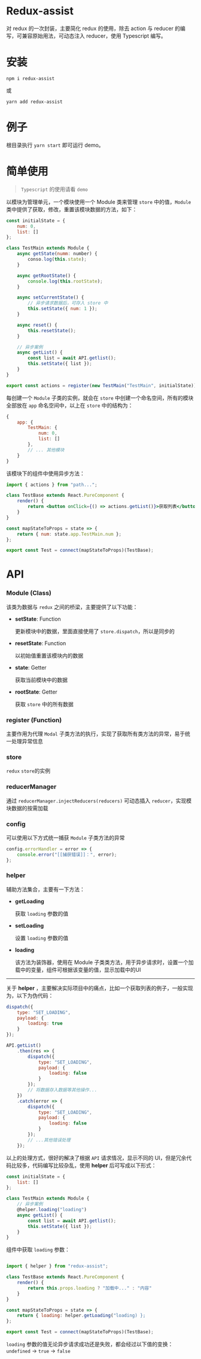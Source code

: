 # Redux-assist

对 redux 的一次封装，主要简化 redux 的使用，除去 action 与 reducer 的编写，可兼容原始用法，可动态注入 reducer，使用 Typescript 编写。

# 安装

```
npm i redux-assist

```

或

```
yarn add redux-assist

```

# 例子

根目录执行 `yarn start` 即可运行 demo。

# 简单使用

> `Typescript` 的使用请看 `demo`

以模块为管理单元，一个模块使用一个 Module 类来管理 `store` 中的值，`Module` 类中提供了获取，修改，重置该模块数据的方法，如下：

```js
const initialState = {
    num: 0,
    list: []
};

class TestMain extends Module {
    async getState(numm: number) {
        conso.log(this.state);
    }

    async getRootState() {
        console.log(this.rootState);
    }

    async setCurrentState() {
        // 异步请求数据后，可存入 store 中
        this.setState({ num: 1 });
    }

    async reset() {
        this.resetState();
    }

    // 异步案例
    async getList() {
        const list = await API.getlist();
        this.setState({ list });
    }
}

export const actions = register(new TestMain("TestMain", initialState));
```

每创建一个 `Module` 子类的实例，就会在 `store` 中创建一个命名空间，所有的模块全部放在 `app` 命名空间中，以上在 `store` 中的结构为：

```js
{
	app: {
		TestMain: {
			num: 0,
			list: []
		},
		// ... 其他模块
	}
}

```

该模块下的组件中使用异步方法：

```jsx
import { actions } from "path...";

class TestBase extends React.PureComponent {
    render() {
        return <button onClick={() => actions.getList()}>获取列表</button>;
    }
}

const mapStateToProps = state => {
    return { num: state.app.TestMain.num };
};

export const Test = connect(mapStateToProps)(TestBase);
```

# API

### Module (Class)

该类为数据与 `redux` 之间的桥梁，主要提供了以下功能：

- 	**setState**: Function

	更新模块中的数据，里面直接使用了 `store.dispatch`，所以是同步的
    
-   **resetState**: Function

    以初始值重置该模块内的数据

-   **state**: Getter

  	获取当前模块中的数据

-   **rootState**: Getter

    获取 `store` 中的所有数据

### register (Function)

主要作用为代理 `Modal` 子类方法的执行，实现了获取所有类方法的异常，易于统一处理异常信息

### store

`redux` `store`的实例

### reducerManager

通过 `reducerManager.injectReducers(reducers)` 可动态插入 `reducer`，实现模块数据的按需加载

### config

可以使用以下方式统一捕获 `Module` 子类方法的异常

```js
config.errorHandler = error => {
    console.error("[[捕获错误]]：", error);
};
```

### helper

辅助方法集合，主要有一下方法：

-   **getLoading**

    获取 `loading` 参数的值

-   **setLoading**

    设置 `loading` 参数的值

-   **loading**

    该方法为装饰器，使用在 Module 子类类方法，用于异步请求时，设置一个加载中的变量，组件可根据该变量的值，显示加载中的UI

---

关于 **helper** ，主要解决实际项目中的痛点，比如一个获取列表的例子，一般实现为，以下为伪代码：

```js
dispatch({
    type: "SET_LOADING",
    payload: {
        loading: true
    }
});

API.getList()
    .then(res => {
        dispatch({
            type: "SET_LOADING",
            payload: {
                loading: false
            }
        });
        // 将数据存入数据等其他操作...
    })
    .catch(error => {
        dispatch({
            type: "SET_LOADING",
            payload: {
                loading: false
            }
        });
        // ...其他错误处理
    });
```

以上的处理方式，很好的解决了根据 `API` 请求情况，显示不同的 UI，但是冗余代码比较多，代码编写比较杂乱，使用 **helper** 后可写成以下形式：

```js
const initialState = {
    list: []
};

class TestMain extends Module {
    // 异步案例
    @helper.loading("loading")
    async getList() {
        const list = await API.getlist();
        this.setState({ list });
    }
}
```

组件中获取 `loading` 参数：

```js

import { helper } from "redux-assist";

class TestBase extends React.PureComponent {
    render() {
        return this.props.loading ? "加载中..." : "内容"
    }
}

const mapStateToProps = state => {
    return { loading: helper.getLoading("loading) };
};

export const Test = connect(mapStateToProps)(TestBase);

```

`loading` 参数的值无论异步请求成功还是失败，都会经过以下值的变换：`undefined` -> `true` -> `false`
